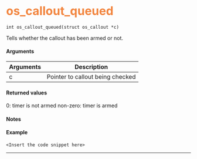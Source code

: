 ## <font color="#F2853F" style="font-size:24pt">os_callout_queued</font>

```no-highlight
int os_callout_queued(struct os_callout *c)
```

Tells whether the callout has been armed or not.


#### Arguments

| Arguments | Description |
|-----------|-------------|
| c |  Pointer to callout being checked  |

#### Returned values

0: timer is not armed
non-zero: timer is armed

#### Notes 



#### Example

<Add text to set up the context for the example here>

```no-highlight
<Insert the code snippet here>
```

---------------------

